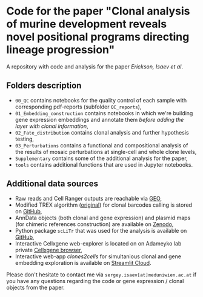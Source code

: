 # Code for the paper "Clonal analysis of murine development reveals novel positional programs directing lineage progression"
A repository with code and analysis for the paper *Erickson, Isaev et al*.

## Folders description
- `00_QC` contains notebooks for the quality control of each sample with corresponding pdf-reports (subfolder `QC_reports`),
- `01_Embedding_construction` contains notebooks in which we're building gene expression embeddings and annotate them *before adding the layer with clonal information*,
- `02_Fate_distribution` contains clonal analysis and further hypothesis testing,
- `03_Perturbations` contains a functional and compositional analysis of the results of mosaic perturbations at single-cell and whole clone levels,
- `Supplementary` contains some of the additional analysis for the paper,
- `tools` contains additional functions that are used in Jupyter notebooks.

## Additional data sources
* Raw reads and Cell Ranger outputs are reachable via [GEO](),
* Modified TREX algorithm ([original](https://github.com/frisen-lab/TREX)) for clonal barcodes calling is stored on [GitHub](https://github.com/serjisa/TREX.modified),
* AnnData objects (both clonal and gene expression) and plasmid maps (for chimeric references construction) are available on [Zenodo](https://zenodo.org/records/11406618),
* Python package `scLiTr` that was used for the analysis is available on [GitHub](https://github.com/kharchenkolab/scLiTr),
* Interactive Cellxgene web-explorer is located on on Adameyko lab private [Cellxgene browser](https://adameykolab.hifo.meduniwien.ac.at/cellxgene_public/),
* Interactive web-app *clones2cells* for simultanious clonal and gene embedding exploration is available on [Streamlit Cloud](https://clones2cells.streamlit.app).

Please don't hesitate to contact me via `sergey.isaev[at]meduniwien.ac.at` if you have any questions regarding the code or gene expression / clonal objects from the paper.

